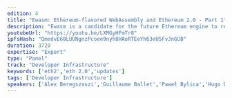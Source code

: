 ```yaml
---
edition: 4
title: "Ewasm: Ethereum-flavored WebAssembly and Ethereum 2.0 - Part 1"
description: "Ewasm is a candidate for the future Ethereum engine to replace EVM with the rollout of Shasper. Ewasm stands for Ethereum-flavored WebAssembly and it encompasses a broad range of initiatives being led by the Foundation Ewasm team including building an execution engine for Ethereum 2.0, adding support for a host of languages including C++, Rust, and AssemblyScript, and lots of related research and tooling to make Ethereum development easier and more powerful than ever. The team is in the process of launching a public testnet and releasing tooling which will be officially announced in this breakout session. In addition, members of the Ewasm team will introduce the technology, walk through the new stack, and give demos of the bleeding edge development tooling we've built around Rust, AssemblyScript, and other frameworks. We'll have an hour-long workshop where developers can download the new tools and get their hands dirty, building and deploying their first Ewasm-compatible smart contracts, with the team serving as mentors."
youtubeUrl: "https://youtu.be/LXMGyHFmTr8"
ipfsHash: "QmedvE68LUUNgnzPcoee9nyh8HAoRTEeYh63eU5FvJnGUB"
duration: 3720
expertise: "Expert"
type: "Panel"
track: "Developer Infrastructure"
keywords: ['eth2','eth 2.0','updates']
tags: ['Developer Infrastructure']
speakers: ['Alex Beregszaszi','Guillaume Ballet','Paweł Bylica','Hugo De La Cruz','Casey Detrio','Paul Dworzanski','Jake Lang','Lane Rettig','Jared Wasinger']
---
```

